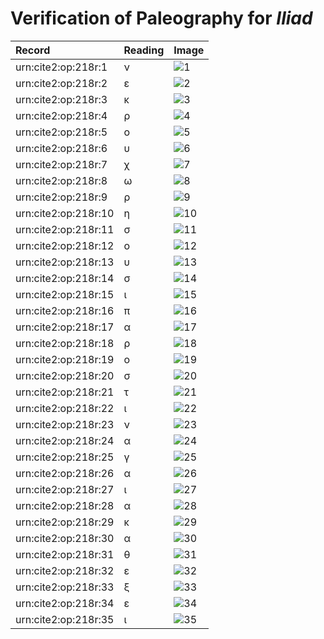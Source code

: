 # Verification of Paleography for *Iliad*

| Record | Reading | Image |
| :------------- | :------------- | :------------- |
| urn:cite2:op:218r:1 | ν | ![1](http://www.homermultitext.org/iipsrv?OBJ=IIP,1.0&FIF=/project/homer/pyramidal/VenA/VA218VN_0720.tif&RGN=0.5114,0.2331,0.01492,0.01480&WID=800&CVT=JPEG) |
| urn:cite2:op:218r:2 | ε | ![2](http://www.homermultitext.org/iipsrv?OBJ=IIP,1.0&FIF=/project/homer/pyramidal/VenA/VA218VN_0720.tif&RGN=0.5249,0.2318,0.01161,0.01397&WID=800&CVT=JPEG) |
| urn:cite2:op:218r:3 | κ | ![3](http://www.homermultitext.org/iipsrv?OBJ=IIP,1.0&FIF=/project/homer/pyramidal/VenA/VA218VN_0720.tif&RGN=0.5346,0.2299,0.01290,0.01397&WID=800&CVT=JPEG) |
| urn:cite2:op:218r:4 | ρ | ![4](http://www.homermultitext.org/iipsrv?OBJ=IIP,1.0&FIF=/project/homer/pyramidal/VenA/VA218VN_0720.tif&RGN=0.5468,0.2346,0.008843,0.01245&WID=800&CVT=JPEG) |
| urn:cite2:op:218r:5 | ο | ![5](http://www.homermultitext.org/iipsrv?OBJ=IIP,1.0&FIF=/project/homer/pyramidal/VenA/VA218VN_0720.tif&RGN=0.5549,0.2350,0.008290,0.009820&WID=800&CVT=JPEG) |
| urn:cite2:op:218r:6 | υ | ![6](http://www.homermultitext.org/iipsrv?OBJ=IIP,1.0&FIF=/project/homer/pyramidal/VenA/VA218VN_0720.tif&RGN=0.5637,0.2343,0.009764,0.009820&WID=800&CVT=JPEG) |
| urn:cite2:op:218r:7 | χ | ![7](http://www.homermultitext.org/iipsrv?OBJ=IIP,1.0&FIF=/project/homer/pyramidal/VenA/VA218VN_0720.tif&RGN=0.5715,0.2349,0.01934,0.01452&WID=800&CVT=JPEG) |
| urn:cite2:op:218r:8 | ω | ![8](http://www.homermultitext.org/iipsrv?OBJ=IIP,1.0&FIF=/project/homer/pyramidal/VenA/VA218VN_0720.tif&RGN=0.5862,0.2355,0.01345,0.006224&WID=800&CVT=JPEG) |
| urn:cite2:op:218r:9 | ρ | ![9](http://www.homermultitext.org/iipsrv?OBJ=IIP,1.0&FIF=/project/homer/pyramidal/VenA/VA218VN_0720.tif&RGN=0.5982,0.2351,0.01087,0.01245&WID=800&CVT=JPEG) |
| urn:cite2:op:218r:10 | η | ![10](http://www.homermultitext.org/iipsrv?OBJ=IIP,1.0&FIF=/project/homer/pyramidal/VenA/VA218VN_0720.tif&RGN=0.6081,0.2344,0.009580,0.01051&WID=800&CVT=JPEG) |
| urn:cite2:op:218r:11 | σ | ![11](http://www.homermultitext.org/iipsrv?OBJ=IIP,1.0&FIF=/project/homer/pyramidal/VenA/VA218VN_0720.tif&RGN=0.6197,0.2358,0.01032,0.008022&WID=800&CVT=JPEG) |
| urn:cite2:op:218r:12 | ο | ![12](http://www.homermultitext.org/iipsrv?OBJ=IIP,1.0&FIF=/project/homer/pyramidal/VenA/VA218VN_0720.tif&RGN=0.6295,0.2365,0.007185,0.007054&WID=800&CVT=JPEG) |
| urn:cite2:op:218r:13 | υ | ![13](http://www.homermultitext.org/iipsrv?OBJ=IIP,1.0&FIF=/project/homer/pyramidal/VenA/VA218VN_0720.tif&RGN=0.6365,0.2373,0.01050,0.007192&WID=800&CVT=JPEG) |
| urn:cite2:op:218r:14 | σ | ![14](http://www.homermultitext.org/iipsrv?OBJ=IIP,1.0&FIF=/project/homer/pyramidal/VenA/VA218VN_0720.tif&RGN=0.6437,0.2369,0.008659,0.007469&WID=800&CVT=JPEG) |
| urn:cite2:op:218r:15 | ι | ![15](http://www.homermultitext.org/iipsrv?OBJ=IIP,1.0&FIF=/project/homer/pyramidal/VenA/VA218VN_0720.tif&RGN=0.6513,0.2335,0.006448,0.01411&WID=800&CVT=JPEG) |
| urn:cite2:op:218r:16 | π | ![16](http://www.homermultitext.org/iipsrv?OBJ=IIP,1.0&FIF=/project/homer/pyramidal/VenA/VA218VN_0720.tif&RGN=0.6651,0.2369,0.01769,0.01037&WID=800&CVT=JPEG) |
| urn:cite2:op:218r:17 | α | ![17](http://www.homermultitext.org/iipsrv?OBJ=IIP,1.0&FIF=/project/homer/pyramidal/VenA/VA218VN_0720.tif&RGN=0.6800,0.2358,0.01290,0.008714&WID=800&CVT=JPEG) |
| urn:cite2:op:218r:18 | ρ | ![18](http://www.homermultitext.org/iipsrv?OBJ=IIP,1.0&FIF=/project/homer/pyramidal/VenA/VA218VN_0720.tif&RGN=0.6920,0.2365,0.009211,0.01189&WID=800&CVT=JPEG) |
| urn:cite2:op:218r:19 | ο | ![19](http://www.homermultitext.org/iipsrv?OBJ=IIP,1.0&FIF=/project/homer/pyramidal/VenA/VA218VN_0720.tif&RGN=0.7008,0.2367,0.008475,0.008299&WID=800&CVT=JPEG) |
| urn:cite2:op:218r:20 | σ | ![20](http://www.homermultitext.org/iipsrv?OBJ=IIP,1.0&FIF=/project/homer/pyramidal/VenA/VA218VN_0720.tif&RGN=0.7098,0.2360,0.01197,0.01010&WID=800&CVT=JPEG) |
| urn:cite2:op:218r:21 | τ | ![21](http://www.homermultitext.org/iipsrv?OBJ=IIP,1.0&FIF=/project/homer/pyramidal/VenA/VA218VN_0720.tif&RGN=0.7207,0.2387,0.01290,0.009129&WID=800&CVT=JPEG) |
| urn:cite2:op:218r:22 | ι | ![22](http://www.homermultitext.org/iipsrv?OBJ=IIP,1.0&FIF=/project/homer/pyramidal/VenA/VA218VN_0720.tif&RGN=0.7318,0.2357,0.007553,0.01245&WID=800&CVT=JPEG) |
| urn:cite2:op:218r:23 | ν | ![23](http://www.homermultitext.org/iipsrv?OBJ=IIP,1.0&FIF=/project/homer/pyramidal/VenA/VA218VN_0720.tif&RGN=0.7393,0.2378,0.01013,0.01107&WID=800&CVT=JPEG) |
| urn:cite2:op:218r:24 | α | ![24](http://www.homermultitext.org/iipsrv?OBJ=IIP,1.0&FIF=/project/homer/pyramidal/VenA/VA218VN_0720.tif&RGN=0.7493,0.2379,0.01197,0.007607&WID=800&CVT=JPEG) |
| urn:cite2:op:218r:25 | γ | ![25](http://www.homermultitext.org/iipsrv?OBJ=IIP,1.0&FIF=/project/homer/pyramidal/VenA/VA218VN_0720.tif&RGN=0.7598,0.2368,0.01179,0.01425&WID=800&CVT=JPEG) |
| urn:cite2:op:218r:26 | α | ![26](http://www.homermultitext.org/iipsrv?OBJ=IIP,1.0&FIF=/project/homer/pyramidal/VenA/VA218VN_0720.tif&RGN=0.7714,0.2378,0.01290,0.007746&WID=800&CVT=JPEG) |
| urn:cite2:op:218r:27 | ι | ![27](http://www.homermultitext.org/iipsrv?OBJ=IIP,1.0&FIF=/project/homer/pyramidal/VenA/VA218VN_0720.tif&RGN=0.7828,0.2376,0.006080,0.009820&WID=800&CVT=JPEG) |
| urn:cite2:op:218r:28 | α | ![28](http://www.homermultitext.org/iipsrv?OBJ=IIP,1.0&FIF=/project/homer/pyramidal/VenA/VA218VN_0720.tif&RGN=0.7900,0.2386,0.01603,0.006224&WID=800&CVT=JPEG) |
| urn:cite2:op:218r:29 | κ | ![29](http://www.homermultitext.org/iipsrv?OBJ=IIP,1.0&FIF=/project/homer/pyramidal/VenA/VA218VN_0720.tif&RGN=0.8053,0.2322,0.01308,0.01397&WID=800&CVT=JPEG) |
| urn:cite2:op:218r:30 | α | ![30](http://www.homermultitext.org/iipsrv?OBJ=IIP,1.0&FIF=/project/homer/pyramidal/VenA/VA218VN_0720.tif&RGN=0.8178,0.2357,0.009396,0.009405&WID=800&CVT=JPEG) |
| urn:cite2:op:218r:31 | θ | ![31](http://www.homermultitext.org/iipsrv?OBJ=IIP,1.0&FIF=/project/homer/pyramidal/VenA/VA218VN_0720.tif&RGN=0.8314,0.2324,0.01013,0.01328&WID=800&CVT=JPEG) |
| urn:cite2:op:218r:32 | ε | ![32](http://www.homermultitext.org/iipsrv?OBJ=IIP,1.0&FIF=/project/homer/pyramidal/VenA/VA218VN_0720.tif&RGN=0.8417,0.2331,0.008843,0.01107&WID=800&CVT=JPEG) |
| urn:cite2:op:218r:33 | ξ | ![33](http://www.homermultitext.org/iipsrv?OBJ=IIP,1.0&FIF=/project/homer/pyramidal/VenA/VA218VN_0720.tif&RGN=0.8504,0.2349,0.01124,0.01770&WID=800&CVT=JPEG) |
| urn:cite2:op:218r:34 | ε | ![34](http://www.homermultitext.org/iipsrv?OBJ=IIP,1.0&FIF=/project/homer/pyramidal/VenA/VA218VN_0720.tif&RGN=0.8622,0.2346,0.01013,0.01024&WID=800&CVT=JPEG) |
| urn:cite2:op:218r:35 | ι | ![35](http://www.homermultitext.org/iipsrv?OBJ=IIP,1.0&FIF=/project/homer/pyramidal/VenA/VA218VN_0720.tif&RGN=0.8709,0.2343,0.006448,0.01037&WID=800&CVT=JPEG) |
